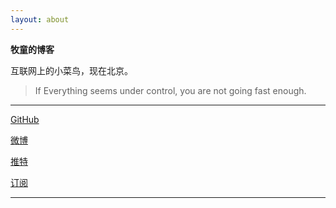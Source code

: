 ```yaml
---
layout: about
---
```


**牧童的博客**<br />


互联网上的小菜鸟，现在北京。

> If Everything seems under control, you are not going fast enough.

---

<div class="links">
<a href="https://github.com/ssdr" target="_blank">GitHub</a>

<a href="http://weibo.com/ssdrliu" target="_blank">微博</a>

<a href="https://twitter.com/ssdr" target="_blank">推特</a>

<a href="/feed.xml" target="_blank">订阅</a>
</div>

---
